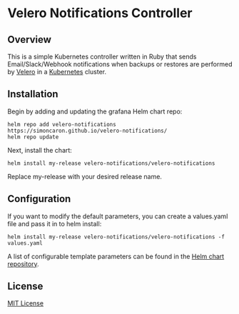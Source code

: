 # Velero Notifications Controller

## Overview

This is a simple Kubernetes controller written in Ruby that sends Email/Slack/Webhook notifications when backups or restores are performed by [Velero](https://velero.io/) in a [Kubernetes](https://kubernetes.io/) cluster.

## Installation

Begin by adding and updating the grafana Helm chart repo:
```
helm repo add velero-notifications https://simoncaron.github.io/velero-notifications/
helm repo update
```
Next, install the chart:
```
helm install my-release velero-notifications/velero-notifications
```
Replace my-release with your desired release name.

## Configuration

If you want to modify the default parameters, you can create a values.yaml file and pass it in to helm install:

```
helm install my-release velero-notifications/velero-notifications -f values.yaml
```
A list of configurable template parameters can be found in the [Helm chart repository](https://github.com/simoncaron/velero-notifications/tree/main/charts/velero-notifications).

## License

[MIT License](https://github.com/simoncaron/velero-notifications/blob/main/LICENSE)
